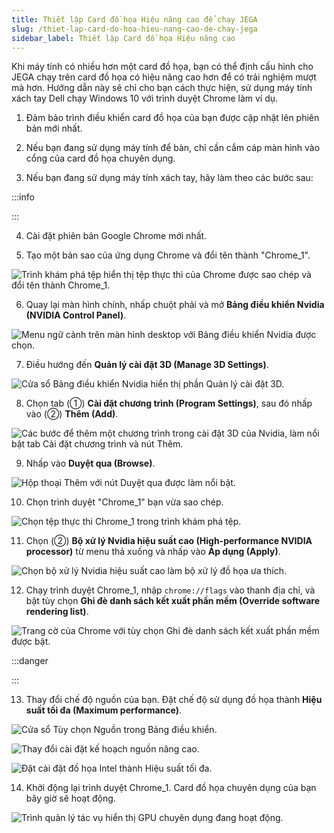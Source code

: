 ```yaml
---
title: Thiết lập Card đồ họa Hiệu năng cao để chạy JEGA
slug: /thiet-lap-card-do-hoa-hieu-nang-cao-de-chay-jega
sidebar_label: Thiết lập Card đồ họa Hiệu năng cao
---
```


Khi máy tính có nhiều hơn một card đồ họa, bạn có thể định cấu hình cho JEGA chạy trên card đồ họa có hiệu năng cao hơn để có trải nghiệm mượt mà hơn. Hướng dẫn này sẽ chỉ cho bạn cách thực hiện, sử dụng máy tính xách tay Dell chạy Windows 10 với trình duyệt Chrome làm ví dụ.

1. Đảm bảo trình điều khiển card đồ họa của bạn được cập nhật lên phiên bản mới nhất.

2. Nếu bạn đang sử dụng máy tính để bàn, chỉ cần cắm cáp màn hình vào cổng của card đồ họa chuyên dụng.

3. Nếu bạn đang sử dụng máy tính xách tay, hãy làm theo các bước sau:

:::info

:::

4. Cài đặt phiên bản Google Chrome mới nhất.

5. Tạo một bản sao của ứng dụng Chrome và đổi tên thành "Chrome_1".

![Trình khám phá tệp hiển thị tệp thực thi của Chrome được sao chép và đổi tên thành Chrome_1.](https://storage.googleapis.com/jegavn_kb/image_jegavn/4.1.png)

6. Quay lại màn hình chính, nhấp chuột phải và mở **Bảng điều khiển Nvidia (NVIDIA Control Panel)**.

![Menu ngữ cảnh trên màn hình desktop với Bảng điều khiển Nvidia được chọn.](https://storage.googleapis.com/jegavn_kb/image_jegavn/4.2.png)

7. Điều hướng đến **Quản lý cài đặt 3D (Manage 3D Settings)**.

![Cửa sổ Bảng điều khiển Nvidia hiển thị phần Quản lý cài đặt 3D.](https://storage.googleapis.com/jegavn_kb/image_jegavn/4.3.png)

8. Chọn tab (①) **Cài đặt chương trình (Program Settings)**, sau đó nhấp vào (②) **Thêm (Add)**.

![Các bước để thêm một chương trình trong cài đặt 3D của Nvidia, làm nổi bật tab Cài đặt chương trình và nút Thêm.](https://storage.googleapis.com/jegavn_kb/image_jegavn/4.4.png)

9. Nhấp vào **Duyệt qua (Browse)**.

![Hộp thoại Thêm với nút Duyệt qua được làm nổi bật.](https://storage.googleapis.com/jegavn_kb/image_jegavn/4.5.png)

10. Chọn trình duyệt "Chrome_1" bạn vừa sao chép.

![Chọn tệp thực thi Chrome_1 trong trình khám phá tệp.](https://storage.googleapis.com/jegavn_kb/image_jegavn/4.6.png)

11. Chọn (②) **Bộ xử lý Nvidia hiệu suất cao (High-performance NVIDIA processor)** từ menu thả xuống và nhấp vào **Áp dụng (Apply)**.

![Chọn bộ xử lý Nvidia hiệu suất cao làm bộ xử lý đồ họa ưa thích.](https://storage.googleapis.com/jegavn_kb/image_jegavn/4.7.png)

12. Chạy trình duyệt Chrome_1, nhập `chrome://flags` vào thanh địa chỉ, và bật tùy chọn **Ghi đè danh sách kết xuất phần mềm (Override software rendering list)**.

![Trang cờ của Chrome với tùy chọn Ghi đè danh sách kết xuất phần mềm được bật.](https://storage.googleapis.com/jegavn_kb/image_jegavn/4.8.png)

:::danger

:::

13. Thay đổi chế độ nguồn của bạn. Đặt chế độ sử dụng đồ họa thành **Hiệu suất tối đa (Maximum performance)**.

![Cửa sổ Tùy chọn Nguồn trong Bảng điều khiển.](https://storage.googleapis.com/jegavn_kb/image_jegavn/4.9.png)

![Thay đổi cài đặt kế hoạch nguồn nâng cao.](https://storage.googleapis.com/jegavn_kb/image_jegavn/4.10.png)

![Đặt cài đặt đồ họa Intel thành Hiệu suất tối đa.](https://storage.googleapis.com/jegavn_kb/image_jegavn/4.11.png)

14. Khởi động lại trình duyệt Chrome_1. Card đồ họa chuyên dụng của bạn bây giờ sẽ hoạt động.

![Trình quản lý tác vụ hiển thị GPU chuyên dụng đang hoạt động.](https://storage.googleapis.com/jegavn_kb/image_jegavn/4.12.png)